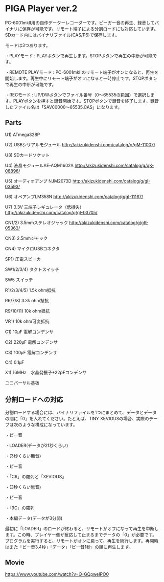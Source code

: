# PIGA Player ver.2
PC-6001mkII用の自作データーレコーダーです。ピーガー音の再生、録音してバイナリに保存が可能です。リモート端子による分割ロードにも対応しています。SDカード内にはバイナリファイル(CAS/P6)で保存します。

モードは3つあります。

・PLAYモード : PLAYボタンで再生します。STOPボタンで再生の中断が可能です。

・REMOTE PLAYモード : PC-6001mkIIのリモート端子がオンになると、再生を開始します。再生中にリモート端子がオフになると一時停止です。STOPボタンで再生の中断が可能です。

・RECモード : UP/DWボタンでファイル番号（0～65535の範囲）で選択します。PLAYボタンを押すと録音開始です。STOPボタンで録音を終了します。録音したファイル名は「SAV00000～65535.CAS」になります。


## Parts

 U1)	 ATmega328P

 U2)	 USBシリアルモジュール	  http://akizukidenshi.com/catalog/g/gM-11007/
 
 U3)	 SDカードソケット
 
 U4)	 液晶モジュールAE-AQM1602A	  http://akizukidenshi.com/catalog/g/gK-08896/
 
 U5)	 オーディオアンプ NJM2073D	  http://akizukidenshi.com/catalog/g/gI-03593/
 
 U6)	 オペアンプLM358N	  http://akizukidenshi.com/catalog/g/gI-11167/
 
 U7)	 3.3V 三端子レギュレータ（低損失）	  http://akizukidenshi.com/catalog/g/gI-03705/
 
 CN1/2)	 3.5mmステレオジャック	  http://akizukidenshi.com/catalog/g/gK-05363/
 
 CN3)	 2.5mmジャック
 
 CN4)	 マイクロUSBコネクタ
 
 SP1)	 圧電スピーカ
 
 SW1/2/3/4) タクトスイッチ

 SW5 スイッチ
 
 R1/2/3/4/5)	 1.5k ohm抵抗
 
 R6/7/8)	 3.3k ohm抵抗	 
 
 R9/10/11)	 10k ohm抵抗	 
 
 VR1)	 10k ohm可変抵抗
 
 C1)	 10μF 電解コンデンサ	 
 
 C2)	 220μF 電解コンデンサ	 
 
 C3)	 100μF 電解コンデンサ	 
 
 C4)	 0.1μF	 
 
 X1)	 16MHz　水晶発振子+22pFコンデンサ

ユニバーサル基板

## 分割ロードへの対応

分割ロードする場合には、バイナリファイルを1つにまとめて、データとデータの間に「0」を入れてください。たとえば、TINY XEVIOUSの場合、実際のテープは次のような構成になっています。

・ピー音

・LOADER(データが21秒くらい)

・(3秒くらい無音)

・ピー音

・「C9」の羅列と「XEVIOUS」

・(3秒くらい無音)

・ピー音

・「9C」の羅列

・本編データ(データが3分弱)

最初に「LOADER」のロードが終わると、リモートがオフになって再生を中断します。この時、プレイヤー側が反応して止まるまでデータの「0」が必要です。プログラムを実行すると、リモートがオンに戻って、再生を続行します。再開時はまた「ピー音3.4秒」「データ」「ピー音1秒」の順に再生します。

## Movie
https://www.youtube.com/watch?v=Q-GQpweIPO0
